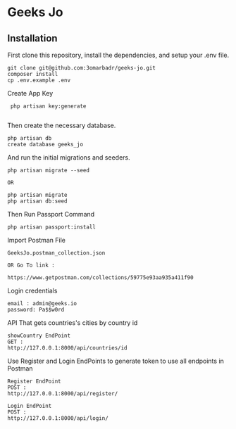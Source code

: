# Geeks Jo

## Installation

First clone this repository, install the dependencies, and setup your .env file.

```
git clone git@github.com:3omarbadr/geeks-jo.git
composer install
cp .env.example .env
```
Create App Key 
```
 php artisan key:generate  
 
```
Then create the necessary database.

```
php artisan db
create database geeks_jo
```

And run the initial migrations and seeders.

```
php artisan migrate --seed

OR

php artisan migrate
php artisan db:seed
```

Then Run Passport Command

```
php artisan passport:install
```

Import Postman File

```
GeeksJo.postman_collection.json

OR Go To link :

https://www.getpostman.com/collections/59775e93aa935a411f90
```

Login credentials

```
email : admin@geeks.io
password: Pa$$w0rd
```

API That gets countries's cities by country id 

```
showCountry EndPoint 
GET : 
http://127.0.0.1:8000/api/countries/id
```


Use Register and Login EndPoints to generate token to use all endpoints in Postman

```
Register EndPoint 
POST : 
http://127.0.0.1:8000/api/register/

Login EndPoint 
POST : 
http://127.0.0.1:8000/api/login/
```


